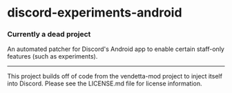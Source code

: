 # discord-experiments-android

### Currently a dead project

An automated patcher for Discord's Android app to enable certain staff-only features (such as experiments).

---
This project builds off of code from the vendetta-mod project to inject itself into Discord.
Please see the LICENSE.md file for license information.
